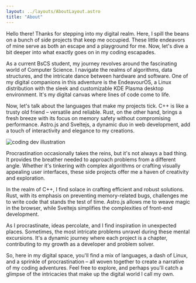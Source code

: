 ```yaml
---
layout: ../layouts/AboutLayout.astro
title: "About"
---
```


Hello there! Thanks for stepping into my digital realm. Here, I spill the beans on a bunch of side projects that keep me occupied. These little endeavors of mine serve as both an escape and a playground for me. Now, let's dive a bit deeper into what exactly goes on in my coding escapades.

As a current BsCS student, my journey revolves around the fascinating world of Computer Science. I navigate the realms of algorithms, data structures, and the intricate dance between hardware and software. One of my digital companions in this adventure is the EndeavourOS, a Linux distribution with the sleek and customizable KDE Plasma desktop environment. It's my digital canvas where lines of code come to life.

Now, let's talk about the languages that make my projects tick. C++ is like a trusty old friend – versatile and reliable. Rust, on the other hand, brings a fresh breeze with its focus on memory safety without compromising performance. Astro.js and Sveltejs, a dynamic duo in web development, add a touch of interactivity and elegance to my creations.

<div>
  <img src="/assets/dev.svg" class="sm:w-1/2 mx-auto" alt="coding dev illustration">
</div>

Procrastination occasionally takes the reins, but it's not always a bad thing. It provides the breather needed to approach problems from a different angle. Whether it's tinkering with complex algorithms or crafting visually appealing user interfaces, these side projects offer me a haven of creativity and exploration.

In the realm of C++, I find solace in crafting efficient and robust solutions. Rust, with its emphasis on preventing memory-related bugs, challenges me to write code that stands the test of time. Astro.js allows me to weave magic in the browser, while Sveltejs simplifies the complexities of front-end development.

As I procrastinate, ideas percolate, and I find inspiration in unexpected places. Sometimes, the most intricate problems unravel during these mental excursions. It's a dynamic journey where each project is a chapter, contributing to my growth as a developer and problem solver.

So, here in my digital space, you'll find a mix of languages, a dash of Linux, and a sprinkle of procrastination – all woven together to create a narrative of my coding adventures. Feel free to explore, and perhaps you'll catch a glimpse of the intricacies that make up the digital world I call my own.
